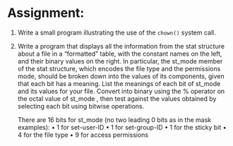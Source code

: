 # Assignment:

1. Write a small program illustrating the use of the `chown()` system call.
2. Write a program that displays all the information from the stat structure about
    a file in a “formatted” table, with the constant names on the left, and their binary
    values on the right. In particular, the st_mode member of the stat structure,
    which encodes the file type and the permissions mode, should be broken down into
    the values of its components, given that each bit has a meaning. List the meanings
    of each bit of st_mode and its values for your file. Convert into binary using the %
    operator on the octal value of st_mode , then test against the values obtained by
    selecting each bit using bitwise operations.

    There are 16 bits for st_mode (no two leading 0 bits as in the mask examples):
    • 1 for set-user-ID
    • 1 for set-group-ID
    • 1 for the sticky bit
    • 4 for the file type
    • 9 for access permissions
